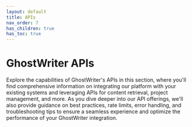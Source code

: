 ```yaml
---
layout: default
title: APIs
nav_order: 7
has_children: true
has_toc: true
---
```


# GhostWriter APIs

Explore the capabilities of GhostWriter's APIs in this section, where you'll find comprehensive information on integrating our platform with your existing systems and leveraging APIs for content retrieval, project management, and more. As you dive deeper into our API offerings, we'll also provide guidance on best practices, rate limits, error handling, and troubleshooting tips to ensure a seamless experience and optimize the performance of your GhostWriter integration.



